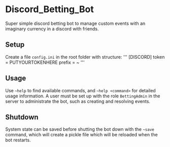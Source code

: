 # Discord_Betting_Bot
Super simple discord betting bot to manage custom events with an imaginary currency in a discord with friends.

## Setup
Create a file `config.ini` in the root folder with structure:
'''
[DISCORD]
token = PUTYOURTOKENHERE 
prefix = ~
'''

## Usage
Use `~help` to find available commands, and `~help <command>` for detailed usage information. A user must be set up with the role `BettingAdmin` in the server to administrate the bot, such as creating and resolving events.

## Shutdown
System state can be saved before shutting the bot down with the `~save` command, which will create a pickle file which will be reloaded when the bot restarts.